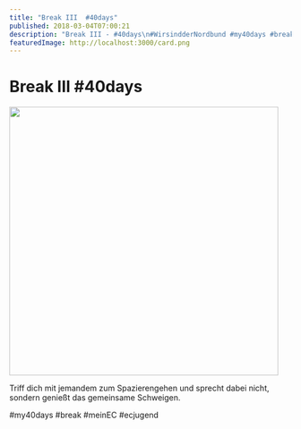 ```yaml
---
title: "Break III  #40days"
published: 2018-03-04T07:00:21
description: "Break III - #40days\n#WirsindderNordbund #my40days #break #meinEC #ecjugend"
featuredImage: http://localhost:3000/card.png
---
```


# Break III  #40days

<p><img data-attachment-id="1493" data-permalink="https://www.ec-nordbund.de/40days_03-04_in-break3/" data-orig-file="https://www.ec-nordbund.de/wp-content/uploads/40DAYS_03-04_IN-break3.jpg" data-orig-size="1080,1080" data-comments-opened="1" data-image-meta="{&quot;aperture&quot;:&quot;0&quot;,&quot;credit&quot;:&quot;&quot;,&quot;camera&quot;:&quot;&quot;,&quot;caption&quot;:&quot;&quot;,&quot;created_timestamp&quot;:&quot;0&quot;,&quot;copyright&quot;:&quot;&quot;,&quot;focal_length&quot;:&quot;0&quot;,&quot;iso&quot;:&quot;0&quot;,&quot;shutter_speed&quot;:&quot;0&quot;,&quot;title&quot;:&quot;&quot;,&quot;orientation&quot;:&quot;0&quot;}" data-image-title="40DAYS_03-04_IN-break3" data-image-description="" data-medium-file="https://www.ec-nordbund.de/wp-content/uploads/40DAYS_03-04_IN-break3-480x480.jpg" data-large-file="https://www.ec-nordbund.de/wp-content/uploads/40DAYS_03-04_IN-break3-1024x1024.jpg" class="alignnone size-medium wp-image-1493" src="https://www.ec-nordbund.de/wp-content/uploads/40DAYS_03-04_IN-break3-480x480.jpg" alt="" width="480" height="480" srcset="https://www.ec-nordbund.de/wp-content/uploads/40DAYS_03-04_IN-break3-480x480.jpg 480w, https://www.ec-nordbund.de/wp-content/uploads/40DAYS_03-04_IN-break3-150x150.jpg 150w, https://www.ec-nordbund.de/wp-content/uploads/40DAYS_03-04_IN-break3-768x768.jpg 768w, https://www.ec-nordbund.de/wp-content/uploads/40DAYS_03-04_IN-break3-1024x1024.jpg 1024w, https://www.ec-nordbund.de/wp-content/uploads/40DAYS_03-04_IN-break3.jpg 1080w" sizes="(max-width: 480px) 100vw, 480px" /></p>
<p>Triff dich mit jemandem zum Spazierengehen und sprecht dabei nicht, sondern genießt das gemeinsame Schweigen.</p>
<p>#my40days #break #meinEC #ecjugend</p>
